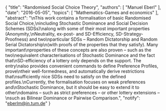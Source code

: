 {
    "title": "Randomised Social Choice Theory",
    "authors": [
        "Manuel Eberl"
    ],
    "date": "2016-05-05",
    "topics": [
        "Mathematics-Games and economics"
    ],
    "abstract": "\nThis work contains a formalisation of basic Randomised Social Choice,\nincluding Stochastic Dominance and Social Decision Schemes (SDSs)\nalong with some of their most important properties (Anonymity,\nNeutrality, ex-post- and SD-Efficiency, SD-Strategy-Proofness) and two\nparticular SDSs – Random Dictatorship and Random Serial Dictatorship\n(with proofs of the properties that they satisfy). Many important\nproperties of these concepts are also proven – such as the two\nequivalent characterisations of Stochastic Dominance and the fact that\nSD-efficiency of a lottery only depends on the support.  The entry\nalso provides convenient commands to define Preference Profiles, prove\ntheir well-formedness, and automatically derive restrictions that\nsufficiently nice SDSs need to satisfy on the defined profiles.\nCurrently, the formalisation focuses on weak preferences and\nStochastic Dominance, but it should be easy to extend it to other\ndomains – such as strict preferences – or other lottery extensions –\nsuch as Bilinear Dominance or Pairwise Comparison.",
    "notify": "eberlm@in.tum.de"
}